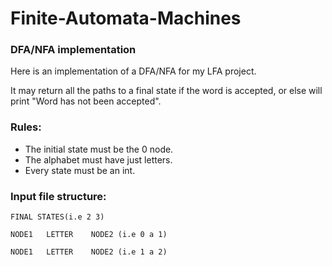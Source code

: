 # Finite-Automata-Machines

### DFA/NFA implementation

Here is an implementation of a DFA/NFA for my LFA project. 

It may return all the paths to a final state if the word is accepted, or else will print "Word has not been accepted". 

### Rules:
- The initial state must be the 0 node.
- The alphabet must have just letters.
- Every state must be an int.

### Input file structure:

```
FINAL STATES(i.e 2 3)

NODE1   LETTER    NODE2 (i.e 0 a 1)

NODE1   LETTER    NODE2 (i.e 1 a 2)
```
